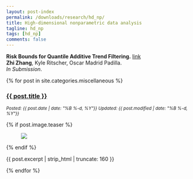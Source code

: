 ```yaml
---
layout: post-index
permalink: /downloads/research/hd_np/
title: High-dimensional nonparametric data analysis
tagline: hd_np
tags: [hd_np]
comments: false
---
```



<b>Risk Bounds for Quantile Additive Trend Filtering.</b> [link](https://arxiv.org/pdf/2310.11711.pdf)  
<b>Zhi Zhang</b>, Kyle Ritscher, Oscar Madrid Padilla.  
*In Submission*. 





{% for post in site.categories.miscellaneous %}
<!--
  {% capture year %}{{ post.date | date: '%Y' }}{% endcapture %}
  {% if year != year_previous %}
  <h2>{{ post.date | date: '%Y' }}</h2>
  {% endif %}
  {% capture year_previous %}{{ post.date | date: '%Y' }}{% endcapture %}
-->
  <h3><a href="{{ site.url }}{{ post.url }}" title="{{ post.title }}">{{ post.title }}</a></h3>
  <p><i><small>Posted: {{ post.date | date: "%B %-d, %Y"}} Updated: {{ post.modified | date: "%B %-d, %Y"}}</small></i></p>
  {% if post.image.teaser %}
  <figure>
    <a href="{{ site.url }}{{ post.url }}"><img src="{{ site.url }}{{ post.image.teaser }}"></a>
  </figure>
  {% endif %}
  <p>{{ post.excerpt | strip_html | truncate: 160 }}</p>

{% endfor %}

